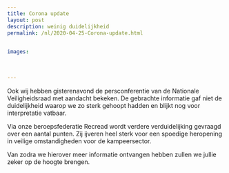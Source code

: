 ```yaml
---
title: Corona update
layout: post
description: weinig duidelijkheid
permalink: /nl/2020-04-25-Corona-update.html

    
images: 
    
    
    
---
```


Ook wij hebben gisterenavond de persconferentie van de Nationale Veiligheidsraad met aandacht bekeken. De gebrachte informatie gaf niet de duidelijkheid waarop we zo sterk gehoopt hadden en blijkt nog voor interpretatie vatbaar. 

Via onze beroepsfederatie Recread wordt verdere verduidelijking gevraagd over een aantal punten. Zij ijveren heel sterk voor een spoedige heropening in veilige omstandigheden voor de kampeersector. 

Van zodra we hierover meer informatie ontvangen hebben zullen we jullie zeker op de hoogte brengen.

